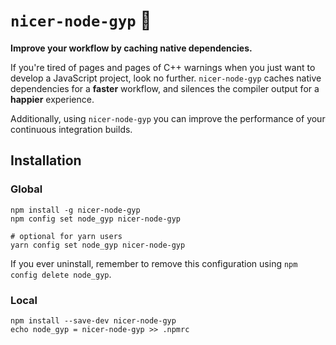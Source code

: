 # `nicer-node-gyp` 🌾

**Improve your workflow by caching native dependencies.**

If you're tired of pages and pages of C++ warnings when you just want to develop a JavaScript project, look no further. `nicer-node-gyp` caches native dependencies for a **faster** workflow, and silences the compiler output for a **happier** experience.

Additionally, using `nicer-node-gyp` you can improve the performance of your continuous integration builds.

## Installation

### Global

```
npm install -g nicer-node-gyp
npm config set node_gyp nicer-node-gyp

# optional for yarn users
yarn config set node_gyp nicer-node-gyp
```

If you ever uninstall, remember to remove this configuration using `npm config delete node_gyp`.


### Local

```
npm install --save-dev nicer-node-gyp
echo node_gyp = nicer-node-gyp >> .npmrc
```

